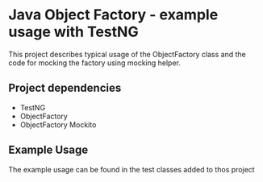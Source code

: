 # Java Object Factory - example usage with TestNG

This project describes typical usage of the ObjectFactory class
and the code for mocking the factory using mocking helper.

## Project dependencies

* TestNG
* ObjectFactory
* ObjectFactory Mockito

## Example Usage

The example usage can be found in the test classes added to thos project
